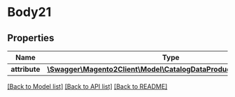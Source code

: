 # Body21

## Properties
Name | Type | Description | Notes
------------ | ------------- | ------------- | -------------
**attribute** | [**\Swagger\Magento2Client\Model\CatalogDataProductAttributeInterface**](CatalogDataProductAttributeInterface.md) |  | 

[[Back to Model list]](../README.md#documentation-for-models) [[Back to API list]](../README.md#documentation-for-api-endpoints) [[Back to README]](../README.md)


